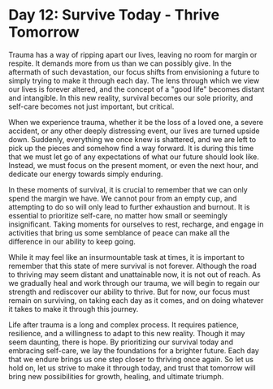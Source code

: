 # Day 12: Survive Today - Thrive Tomorrow

Trauma has a way of ripping apart our lives, leaving no room for margin or respite. It demands more from us than we can
possibly give. In the aftermath of such devastation, our focus shifts from envisioning a future to simply trying to make
it through each day. The lens through which we view our lives is forever altered, and the concept of a "good life"
becomes distant and intangible. In this new reality, survival becomes our sole priority, and self-care becomes not just
important, but critical.

When we experience trauma, whether it be the loss of a loved one, a severe accident, or any other deeply distressing
event, our lives are turned upside down. Suddenly, everything we once knew is shattered, and we are left to pick up the
pieces and somehow find a way forward. It is during this time that we must let go of any expectations of what our future
should look like. Instead, we must focus on the present moment, or even the next hour, and dedicate our energy towards
simply enduring.

In these moments of survival, it is crucial to remember that we can only spend the margin we have. We cannot pour from
an empty cup, and attempting to do so will only lead to further exhaustion and burnout. It is essential to prioritize
self-care, no matter how small or seemingly insignificant. Taking moments for ourselves to rest, recharge, and engage in
activities that bring us some semblance of peace can make all the difference in our ability to keep going.

While it may feel like an insurmountable task at times, it is important to remember that this state of mere survival is
not forever. Although the road to thriving may seem distant and unattainable now, it is not out of reach. As we
gradually heal and work through our trauma, we will begin to regain our strength and rediscover our ability to thrive.
But for now, our focus must remain on surviving, on taking each day as it comes, and on doing whatever it takes to make
it through this journey.

Life after trauma is a long and complex process. It requires patience, resilience, and a willingness to adapt to this
new reality. Though it may seem daunting, there is hope. By prioritizing our survival today and embracing self-care, we
lay the foundations for a brighter future. Each day that we endure brings us one step closer to thriving once again. So
let us hold on, let us strive to make it through today, and trust that tomorrow will bring new possibilities for growth,
healing, and ultimate triumph.

